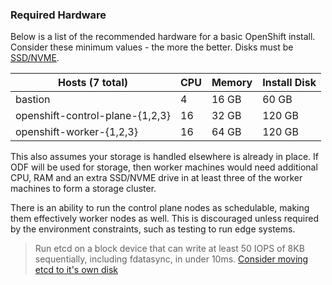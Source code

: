 ### Required Hardware

Below is a list of the recommended hardware for a basic OpenShift install. Consider these minimum values - the more the better. Disks must be [SSD/NVME](https://docs.redhat.com/en/documentation/openshift_container_platform/latest/html-single/etcd/index#recommended-etcd-practices_etcd-practices). 

| Hosts (7 total)                   | CPU   | Memory    | Install Disk  |
| ---                               | ---   | ---       | ---           |
| bastion                           | 4     | 16 GB     | 60 GB         |
| openshift-control-plane-{1,2,3}   | 16    | 32 GB     | 120 GB        |
| openshift-worker-{1,2,3}          | 16    | 64 GB     | 120 GB        |

This also assumes your storage is handled elsewhere is already in place. If ODF will be used for storage, then worker machines would need additional CPU, RAM and an extra SSD/NVME drive in at least three of the worker machines to form a storage cluster. 

There is an ability to run the control plane nodes as schedulable, making them effectively worker nodes as well. This is discouraged unless required by the environment constraints, such as testing to run edge systems. 

> Run etcd on a block device that can write at least 50 IOPS of 8KB sequentially, including fdatasync, in under 10ms.
> [Consider moving etcd to it's own disk](https://docs.redhat.com/en/documentation/openshift_container_platform/latest/html-single/etcd/index#move-etcd-different-disk_etcd-performance)